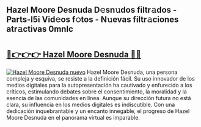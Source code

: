 ## Hazel Moore Desnuda D𝚎sn𝚞dos filtr𝚊dos - Parts-l5i Vid𝚎os f𝚘tos - N𝚞evas filtr𝚊ciones atr𝚊ctivas 0mnlc

# <h2><a href="http://mb6zv5.tromn.icu/?c=Hazel+Moore+Desnuda">🔗👉👉👉 Hazel Moore Desnuda 🔗🔗</a></h2>

[![Hazel Moore Desnuda nuevo](https://i.imgur.com/pEAQMta.gif)](http://mb6zv5.tromn.icu/?c=Hazel+Moore+Desnuda)
Hazel Moore Desnuda, una persona compleja y esquiva, se resiste a la definición fácil. Su uso innovador de los medios digitales para la autopresentación ha cautivado y enfurecido a los críticos, estimulando debates sobre el consentimiento, la moralidad y la esencia de las comunidades en línea. Aunque su dirección futura no está clara, su influencia en los medios digitales es indiscutible. Con una dedicación inquebrantable y un encanto innegable, el progreso de Hazel Moore Desnuda en el panorama virtual es imparable.
